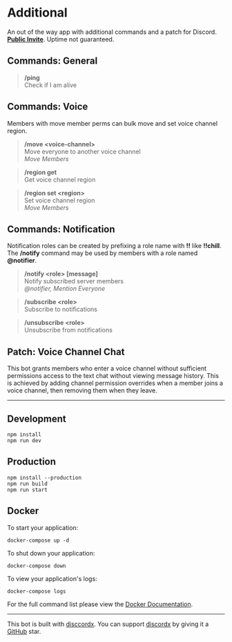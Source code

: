 # Additional

An out of the way app with additional commands and a patch for Discord.  
[**Public Invite**](https://discord.com/oauth2/authorize?client_id=1161858372631527444). Uptime not guaranteed.

## Commands: General

> **/ping**  
> Check if I am alive

## Commands: Voice

Members with move member perms can bulk move and set voice channel region.

> **/move \<voice-channel\>**  
> Move everyone to another voice channel  
> _Move Members_

> **/region get**  
> Get voice channel region

> **/region set \<region\>**  
> Set voice channel region  
> _Move Members_

## Commands: Notification

Notification roles can be created by prefixing a role name with **!!** like **!!chill**. The **/notify** command may be used by members with a role named **@notifier**.

> **/notify \<role\> [message]**  
> Notify subscribed server members  
> _@notifier, Mention Everyone_

> **/subscribe \<role\>**  
> Subscribe to notifications

> **/unsubscribe \<role\>**  
> Unsubscribe from notifications

## Patch: Voice Channel Chat

This bot grants members who enter a voice channel without sufficient permissions access to the text chat without viewing message history. This is achieved by adding channel permission overrides when a member joins a voice channel, then removing them when they leave.

---

## Development

```
npm install
npm run dev
```

## Production

```
npm install --production
npm run build
npm run start
```

## Docker

To start your application:

```
docker-compose up -d
```

To shut down your application:

```
docker-compose down
```

To view your application's logs:

```
docker-compose logs
```

For the full command list please view the [Docker Documentation](https://docs.docker.com/engine/reference/commandline/cli/).

---

This bot is built with [disccordx](https://discordx.js.org). You can support [discordx](https://www.pnpmjs.com/package/discordx) by giving it a [GitHub](https://github.com/discordx-ts/discordx) star.
